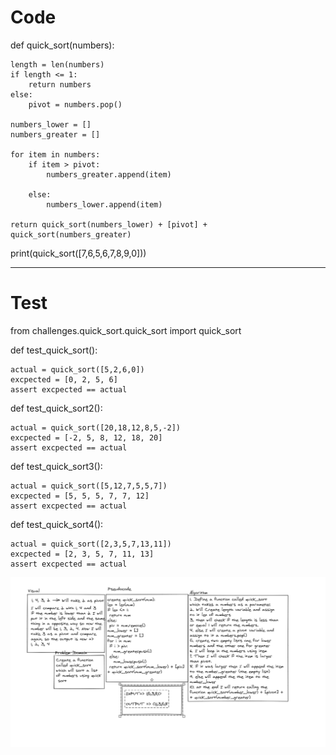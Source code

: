 # Code 

def quick_sort(numbers):

    length = len(numbers)
    if length <= 1:
        return numbers
    else:
        pivot = numbers.pop()

    numbers_lower = []
    numbers_greater = []

    for item in numbers:
        if item > pivot:
            numbers_greater.append(item)

        else:
            numbers_lower.append(item)

    return quick_sort(numbers_lower) + [pivot] + quick_sort(numbers_greater)

print(quick_sort([7,6,5,6,7,8,9,0]))

------------------

# Test


from challenges.quick_sort.quick_sort import quick_sort

def test_quick_sort():

    actual = quick_sort([5,2,6,0])
    excpected = [0, 2, 5, 6]
    assert excpected == actual

def test_quick_sort2():

    actual = quick_sort([20,18,12,8,5,-2])
    excpected = [-2, 5, 8, 12, 18, 20]
    assert excpected == actual

def test_quick_sort3():

    actual = quick_sort([5,12,7,5,5,7])
    excpected = [5, 5, 5, 7, 7, 12]
    assert excpected == actual

def test_quick_sort4():

    actual = quick_sort([2,3,5,7,13,11])
    excpected = [2, 3, 5, 7, 11, 13]
    assert excpected == actual


![Insertion_sort](../assets/quick_sort.PNG)